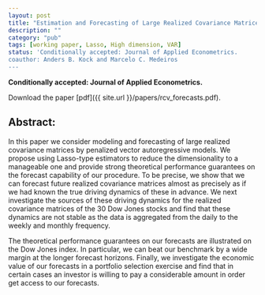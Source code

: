 ```yaml
---
layout: post
title: "Estimation and Forecasting of Large Realized Covariance Matrices and Portfolio Choice."
description: ""
category: "pub"
tags: [working paper, Lasso, High dimension, VAR]
status: 'Conditionally accepted: Journal of Applied Econometrics.
coauthor: Anders B. Kock and Marcelo C. Medeiros
---
```


**Conditionally accepted: Journal of Applied Econometrics.**

Download the paper [pdf]({{ site.url }}/papers/rcv_forecasts.pdf).

## Abstract:


In this paper we consider modeling and forecasting of large realized covariance matrices by penalized vector autoregressive models. We propose using Lasso-type estimators to reduce the dimensionality to a manageable one and provide strong theoretical performance guarantees on the forecast capability of our procedure. To be precise, we show that we can forecast future realized covariance matrices almost as precisely as if we had known the true driving dynamics of these in advance. We next investigate the sources of these driving dynamics for the realized covariance matrices of the 30 Dow Jones stocks and find that these dynamics are not stable as the data is aggregated from the daily to the weekly and monthly frequency.

The theoretical performance guarantees on our forecasts are illustrated on the Dow Jones index. In particular, we can beat our benchmark by a wide margin at the longer forecast horizons. Finally, we investigate the economic value of our forecasts in a portfolio selection exercise and find that in certain cases an investor is willing to pay a considerable amount in order get access to our forecasts.  